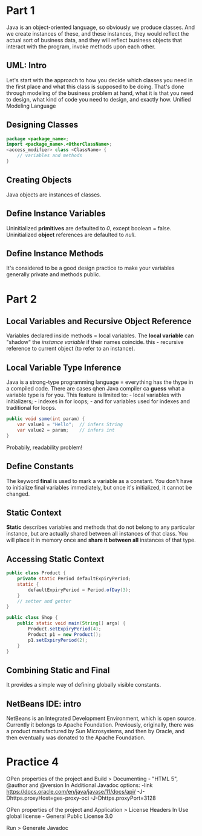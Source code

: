 # Part 1

Java is an object-oriented language, so obviously we produce classes. And we create instances of these, and these instances, they would reflect the actual sort of business data, and they will reflect business objects that interact with the program, invoke methods upon each other.

## UML: Intro

Let's start with the approach to how you decide which classes you need in the first place and what this class is supposed to be doing. That's done through modeling of the business problem at hand, what it is that you need to design, what kind of code you need to design, and exactly how.
Unified Modeling Language

## Designing Classes

```java
package <package_name>;
import <package_name>.<OtherClassName>;
<access_modifier> class <ClassName> {
    // variables and methods
}
```

## Creating Objects

Java objects are instances of classes.

## Define Instance Variables

Uninitialized **primitives** are defaulted to _0_, except boolean = false.
Uninitialized **object** references are defaulted to _null_.

## Define Instance Methods

It's considered to be a good design practice to make your variables generally private and methods public.



# Part 2

## Local Variables and Recursive Object Reference

Variables declared inside methods = local variables.
The **local variable** can "shadow" the _instance variable_ if their names coincide.
this - recursive reference to current object (to refer to an instance).

## Local Variable Type Inference

Java is a strong-type programming language = everything has the thype in a compiled code.
There are cases qhen Java compiler ca **guess** what a variable type is for you.
This feature is limited to: - local variables with initializers; - indexes in for loops; - and for variables used for indexes and traditional for loops.

```java
public void some(int param) {
    var value1 = "Hello";  // infers String
    var value2 = param;    // infers int
}
```
Probabily, readability problem!

## Define Constants

The keyword **final** is used to mark a variable as a constant.
You don't have to initialize final variables immediately, but once it's initialized, it cannot be changed.

## Static Context

**Static** describes variables and methods that do not belong to any particular instance, but are actually shared between all instances of that class.
You will place it in memory once and **share it between all** instances of that type.

## Accessing Static Context

```java
public class Product {
    private static Period defaultExpiryPeriod;
    static {
        defaultExpiryPeriod = Period.ofDay(3);
    }
    // setter and getter
}
```

```java
public class Shop {
    public static void main(String[] args) {
        Product.setExpiryPeriod(4);
        Product p1 = new Product();
        p1.setExpiryPeriod(2);
    }
}
```

## Combining Static and Final

It provides a simple way of defining globally visible constants.

## NetBeans IDE: intro

NetBeans is an Integrated Development Environment, which is open source. Currently it belongs to Apache Foundation. Previously, originally, there was a product manufactured by Sun Microsystems, and then by Oracle, and then eventually was donated to the Apache Foundation.



# Practice 4

OPen properties of the project and Build > Documenting - "HTML 5", @author and @version
In Additional Javadoc options:
-link https://docs.oracle.com/en/java/javase/11/docs/api/ -J-Dhttps.proxyHost=ges-proxy-oci  -J-Dhttps.proxyPort=3128

OPen properties of the project and Application > License Headers
In Use global license - General Public License 3.0

Run > Generate Javadoc